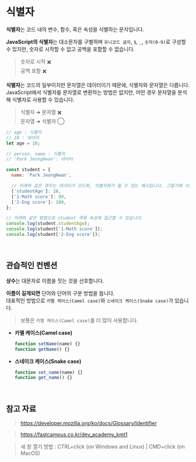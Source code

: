 # 식별자

**식별자**는 코드 내의 변수, 함수, 혹은 속성을 식별하는 문자입니다.

**JavaScript의 식별자**는 대소문자를 구별하며 `유니코드 글자`, `$`, `_`, `숫자(0-9)`로 구성할 수 있지만, 숫자로 시작할 수 없고 공백을 포함할 수 없습니다.

> 숫자로 시작 ✖️  
> 공백 포함 ✖️

**식별자**는 코드의 일부이지만 문자열은 데이터이기 때문에, 식별자와 문자열은 다릅니다.  
JavaScript에서 식별자를 문자열로 변환하는 방법은 없지만, 어떤 경우 문자열을 분석해 식별자로 사용할 수 있습니다.

> 식별자 ➜ 문자열 ✖️  
> 문자열 ➜ 식별자 ◯

```javascript
// age : 식별자
// 10 : 데이터
let age = 10;
```

```javascript
// person, name : 식별자
// 'Park JeongHwan': 데이터

const student = {
  name: 'Park JeongHwan',

  // 아래와 같은 경우는 데이터가 코드화, 식별자화가 될 수 있는 예시입니다. 그렇기에 식별자 규칙을 따르지 않아 숫자로 시작하거나 공백을 포함할 수 있습니다.
  ['studentAge']: 28,
  ['1-Math score']: 90,
  ['2-Eng score']: 100,
};

// 아래와 같은 방법으로 student 객체 속성에 접근할 수 있습니다.
console.log(student.studentAge);
console.log(student['1-Math score']);
console.log(student['2-Eng score']);
```

<br />

## 관습적인 컨벤션

**상수**는 대문자로 이름을 짓는 것을 선호합니다.

**이름이 길게되면** 단어와 단어의 구분 방법을 둡니다.  
대표적인 방법으로 `카멜 케이스(Camel case)`와 `스네이크 케이스(Snake case)`가 있습니다.

> 보통은 `카멜 케이스(Camel case)`를 더 많이 사용합니다.

- **카멜 케이스(Camel case)**

  ```javascript
  function setName(name) {}
  function getName() {}
  ```

- **스네이크 케이스(Snake case)**

  ```javascript
  function set_name(name) {}
  function get_name() {}
  ```

<br />

## 참고 자료

> https://developer.mozilla.org/ko/docs/Glossary/Identifier

> https://fastcampus.co.kr/dev_academy_kmt1

> 새 창 열기 방법 : CTRL+click (on Windows and Linux) | CMD+click (on MacOS)
